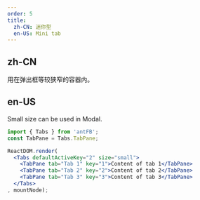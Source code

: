 ```yaml
---
order: 5
title:
  zh-CN: 迷你型
  en-US: Mini tab
---
```


## zh-CN

用在弹出框等较狭窄的容器内。

## en-US

Small size can be used in Modal.

````jsx
import { Tabs } from 'antFB';
const TabPane = Tabs.TabPane;

ReactDOM.render(
  <Tabs defaultActiveKey="2" size="small">
    <TabPane tab="Tab 1" key="1">Content of tab 1</TabPane>
    <TabPane tab="Tab 2" key="2">Content of tab 2</TabPane>
    <TabPane tab="Tab 3" key="3">Content of tab 3</TabPane>
  </Tabs>
, mountNode);
````

